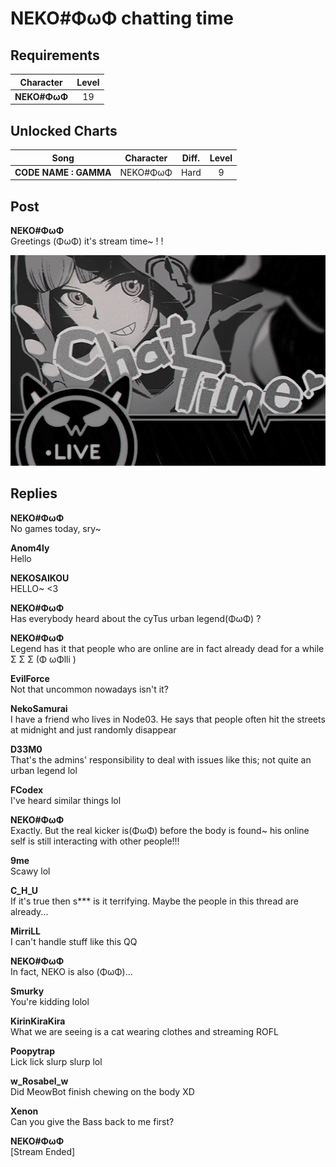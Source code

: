 # NEKO\#ΦωΦ chatting time
## Requirements
| Character  |Level|
|------------|:---:|
|**NEKO#ΦωΦ**| 19  |

## Unlocked Charts
|        Song         |Character|Diff.|Level|
|---------------------|:-------:|:---:|:---:|
|**CODE NAME : GAMMA**|NEKO#ΦωΦ |Hard |  9  |

## Post
**NEKO#ΦωΦ**<br>
Greetings (ΦωΦ) it's stream time\~ ! !




![n1501.png](./attachments/n1501.png)
## Replies
**NEKO#ΦωΦ**<br>
No games today, sry\~

**Anom4ly**<br>
Hello

**NEKOSAIKOU**<br>
HELLO\~ <3

**NEKO#ΦωΦ**<br>
Has everybody heard about the cyTus urban legend(ΦωΦ) ?

**NEKO#ΦωΦ**<br>
Legend has it that people who are online are in fact already dead for a while Σ Σ Σ (Φ ωΦlli )

**EvilForce**<br>
Not that uncommon nowadays isn't it?

**NekoSamurai**<br>
I have a friend who lives in Node03. He says that people often hit the streets at midnight and just randomly disappear 

**D33M0**<br>
That's the admins' responsibility to deal with issues like this; not quite an urban legend lol

**FCodex**<br>
I've heard similar things lol

**NEKO#ΦωΦ**<br>
Exactly. But the real kicker is(ΦωΦ) before the body is found\~ his online self is still interacting with other people!!!

**9me**<br>
Scawy lol

**C_H_U**<br>
If it's true then s\*\*\* is it terrifying. Maybe the people in this thread are already...

**MirriLL**<br>
I can't handle stuff like this QQ

**NEKO#ΦωΦ**<br>
In fact, NEKO is also (ΦωΦ)...

**Smurky**<br>
You're kidding lolol

**KirinKiraKira**<br>
What we are seeing is a cat wearing clothes and streaming ROFL

**Poopytrap**<br>
Lick lick slurp slurp lol

**w_Rosabel_w**<br>
Did MeowBot finish chewing on the body XD

**Xenon**<br>
Can you give the Bass back to me first?

**NEKO#ΦωΦ**<br>
[Stream Ended]


